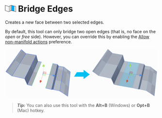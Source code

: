 # ![Bridge Edges icon](images/icons/Edge_Bridge.png) Bridge Edges

Creates a new face between two selected edges. 

By default, this tool can only bridge two open edges (that is, no face on the *open* or *free* side). However, you can override this by enabling the [Allow non-manifold actions](preferences.md#bridge) preference.

![Bridge edges between two planes](images/BridgeEdges_Example.png)

> ***Tip:*** You can also use this tool with the **Alt+B** (Windows) or **Opt+B** (Mac) hotkey.







